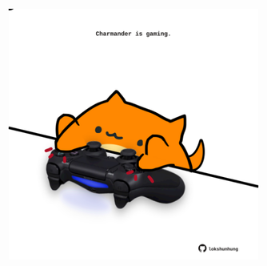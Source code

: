<!-- built at 28/09/2021, 17:09:59 UTC -->
<p align="center">
  <img width="500" height="500" src="./ReadmeImage.svg">
</p>
